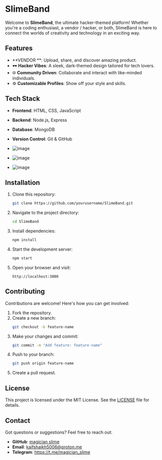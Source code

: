 # SlimeBand

Welcome to **SlimeBand**, the ultimate hacker-themed platform! Whether you're a coding enthusiast, a vendor / hacker, or both, SlimeBand is here to connect the worlds of creativity and technology in an exciting way.

## Features

-  **VENDOR **: Upload, share, and discover amazing product.
- 🕶️ **Hacker Vibes**: A sleek, dark-themed design tailored for tech lovers.
- 🌐 **Community Driven**: Collaborate and interact with like-minded individuals.
- ⚙️ **Customizable Profiles**: Show off your style and skills.

## Tech Stack

- **Frontend**: HTML, CSS, JavaScript
- **Backend**: Node.js, Express
- **Database**: MongoDB
- **Version Control**: Git & GitHub

- ![image](https://github.com/user-attachments/assets/7b63944f-12ae-4847-a3af-a98b9f2bbdf3)
- ![image](https://github.com/user-attachments/assets/e3e9b93d-8c03-46e0-b2a8-e69ca830f09c)
- ![image](https://github.com/user-attachments/assets/bbd9a01a-9ca8-481c-9cd0-6de5a616d581)




## Installation

1. Clone this repository:
   ```bash
   git clone https://github.com/yourusername/SlimeBand.git
   ```

2. Navigate to the project directory:
   ```bash
   cd SlimeBand
   ```

3. Install dependencies:
   ```bash
   npm install
   ```

4. Start the development server:
   ```bash
   npm start
   ```

5. Open your browser and visit:
   ```
   http://localhost:3000
   ```

## Contributing

Contributions are welcome! Here's how you can get involved:

1. Fork the repository.
2. Create a new branch:
   ```bash
   git checkout -b feature-name
   ```
3. Make your changes and commit:
   ```bash
   git commit -m "Add feature: feature-name"
   ```
4. Push to your branch:
   ```bash
   git push origin feature-name
   ```
5. Create a pull request.

## License

This project is licensed under the MIT License. See the [LICENSE](LICENSE) file for details.

## Contact

Got questions or suggestions? Feel free to reach out:

- **GitHub**: [magician slime](https://github.com/yourusername)
- **Email**: kaifshaikh5006@proton.me
- **Telegram**: https://t.me/magician_slime

